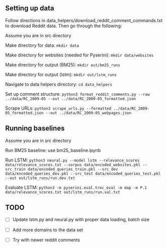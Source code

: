 ## Setting up data

Follow directions in data_helpers/download_reddit_comment_commands.txt to download Reddit data. Then go through the following:

Assume you are in src directory

Make directory for data: ```mkdir data```

Make directory for websites (needed for Pyserini): ```mkdir data/websites```

Make directory for output (BM25): ```mkdir out/bm25_runs```

Make directory for output (lstm): ```mkdir out/lstm_runs```

Navigate to data helpers directory: ```cd data_helpers```

Set up comment structure: ```python3 format_reddit_comments.py --raw ../data/RC_2009-05 --out ../data/RC_2009-05_formatted.json```

Scrape URLs: ```python3 scrape_urls.py --formatted ../data/RC_2009-05_formatted.json --out ../data/RC_2009-05_webpages.json```

## Running baselines

Assume you are in src directory

Run BM25 baseline: use bm25_baseline.ipynb

Run LSTM: ```python3 neural.py --model lstm --relevance_scores data/relevance_scores.txt --corpus data/encoded_websites.pkl --src_train data/encoded_queries_train.pkl --src_dev data/encoded_queries_dev.pkl --src_test data/encoded_queries_test.pkl --out out/lstm_runs/run.dev.txt```

Evaluate LSTM: ```python3 -m pyserini.eval.trec_eval -m map -m P.1 data/relevance_scores.txt out/lstm_runs/run.val.txt```


## TODO
- [ ] Update lstm.py and neural.py with proper data loading, batch size
- [ ] Add more domains to the data set
- [ ] Try with newer reddit comments

